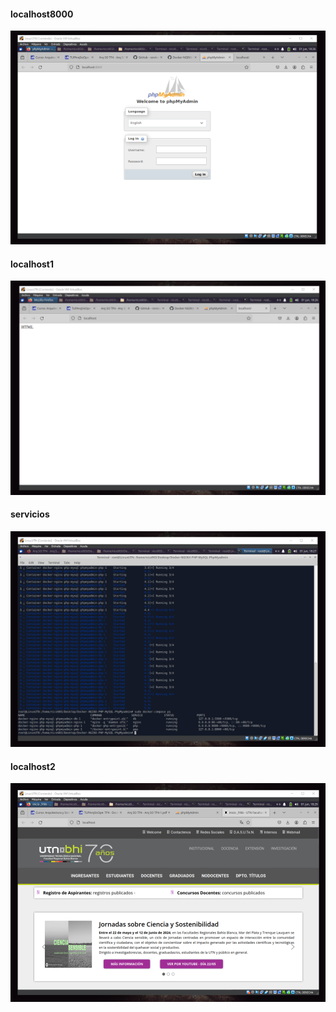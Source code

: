 #### localhost8000
<img src="./Imagenes/localhost8000.png"/>

#### localhost1
<img src="./Imagenes/localhost1.png"/>

#### servicios
<img src="./Imagenes/servicios.png"/>

#### localhost2
<img src="./Imagenes/localhost2.png"/>